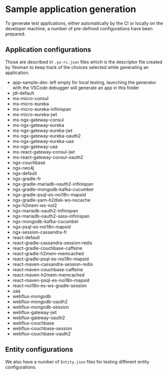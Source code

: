 # Sample application generation

To generate test applications, either automatically by the CI or locally on the developer machine, a number of pre-defined configurations have been prepared.

## Application configurations

Those are described in `.yo-rc.json` files which is the descriptor file created by Yeoman to keep track of the choices selected while generating an application.

- app-sample-dev: left empty for local testing, launching the generator with the VSCode debugger will generate an app in this folder
- jdl-default
- ms-micro-consul
- ms-micro-eureka
- ms-micro-eureka-infinispan
- ms-micro-eureka-jwt
- ms-ngx-gateway-consul
- ms-ngx-gateway-eureka
- ms-ngx-gateway-eureka-jwt
- ms-ngx-gateway-eureka-oauth2
- ms-ngx-gateway-eureka-uaa
- ms-ngx-gateway-uaa
- ms-react-gateway-consul-jwt
- ms-react-gateway-consul-oauth2
- ngx-couchbase
- ngx-neo4j
- ngx-default
- ngx-gradle-fr
- ngx-gradle-mariadb-oauth2-infinispan
- ngx-gradle-mongodb-kafka-cucumber
- ngx-gradle-psql-es-noi18n-mapsid
- ngx-gradle-yarn-h2disk-ws-nocache
- ngx-h2mem-ws-nol2
- ngx-mariadb-oauth2-infinispan
- ngx-mariadb-oauth2-sass-infinispan
- ngx-mongodb-kafka-cucumber
- ngx-psql-es-noi18n-mapsid
- ngx-session-cassandra-fr
- react-default
- react-gradle-cassandra-session-redis
- react-gradle-couchbase-caffeine
- react-gradle-h2mem-memcached
- react-gradle-psql-es-noi18n-mapsid
- react-maven-cassandra-session-redis
- react-maven-couchbase-caffeine
- react-maven-h2mem-memcached
- react-maven-psql-es-noi18n-mapsid
- react-noi18n-es-ws-gradle-session
- uaa
- webflux-mongodb
- webflux-mongodb-oauth2
- webflux-mongodb-session
- webflux-gateway-jwt
- webflux-gateway-oauth2
- webflux-couchbase
- webflux-couchbase-session
- webflux-couchbase-oauth2

## Entity configurations

We also have a number of `Entity.json` files for testing different entity configurations.
